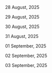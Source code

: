 28 August, 2025

29 August, 2025

30 August, 2025

31 August, 2025

01 September, 2025

02 September, 2025

03 September, 2025
